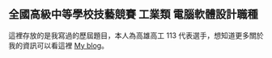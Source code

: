 ## 全國高級中等學校技藝競賽 工業類 電腦軟體設計職種
這裡存放的是我寫過的歷屆題目，本人為高雄高工 113 代表選手，想知道更多關於我的資訊可以看這裡 [My blog](https://youtong0826.github.io/)。
